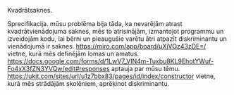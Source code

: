 Kvadrātsaknes.

Sprecifikacija.
 mūsu problēma bija tāda, ka nevarējām atrast kvadrātvienādojuma saknes, mēs to atrisinājām, izmantojot programmu un izveidojām kodu, lai bērni un pieaugušie varētu ātri atpazīt diskriminantu un vienādojumā ir saknes.
 https://miro.com/app/board/uXjVOz43zDE=/  
vietne, kurā mēs definējām lomas un amatus.
https://docs.google.com/forms/d/1LwV7_VIN4m-Tuxbu8KL9EhotYWuf-Fo4xX3fZN3YVQw/edit#responses  aptauja par mūsu tēmu.
https://ukit.com/sites/url/u1z7bbx83/pages/id/index/constructor vietne, kurā mēs strādājām skolēniem, aprēķinot diskriminantu.
